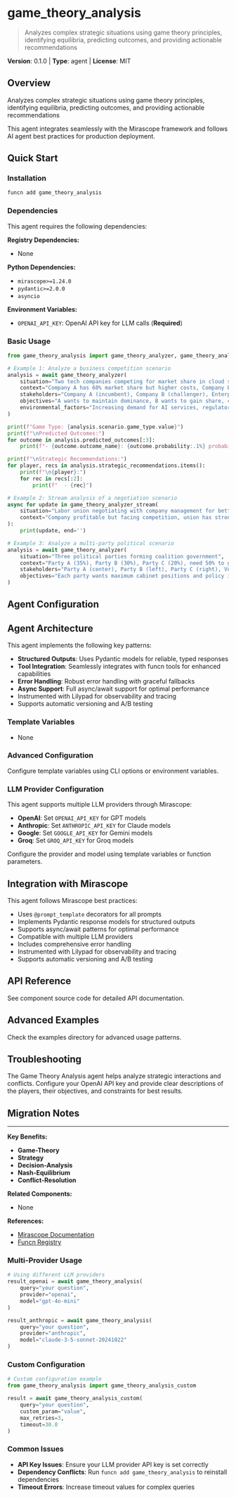 # game_theory_analysis
> Analyzes complex strategic situations using game theory principles, identifying equilibria, predicting outcomes, and providing actionable recommendations

**Version**: 0.1.0 | **Type**: agent | **License**: MIT

## Overview

Analyzes complex strategic situations using game theory principles, identifying equilibria, predicting outcomes, and providing actionable recommendations

This agent integrates seamlessly with the Mirascope framework and follows AI agent best practices for production deployment.

## Quick Start

### Installation

```bash
funcn add game_theory_analysis
```

### Dependencies

This agent requires the following dependencies:

**Registry Dependencies:**

- None

**Python Dependencies:**

- `mirascope>=1.24.0`
- `pydantic>=2.0.0`
- `asyncio`

**Environment Variables:**

- `OPENAI_API_KEY`: OpenAI API key for LLM calls (**Required**)

### Basic Usage

```python
from game_theory_analysis import game_theory_analyzer, game_theory_analyzer_stream

# Example 1: Analyze a business competition scenario
analysis = await game_theory_analyzer(
    situation="Two tech companies competing for market share in cloud services",
    context="Company A has 60% market share but higher costs, Company B has innovative technology but limited resources",
    stakeholders="Company A (incumbent), Company B (challenger), Enterprise customers, Developers",
    objectives="A wants to maintain dominance, B wants to gain share, customers want best value",
    environmental_factors="Increasing demand for AI services, regulatory scrutiny on monopolies"
)

print(f"Game Type: {analysis.scenario.game_type.value}")
print(f"\nPredicted Outcomes:")
for outcome in analysis.predicted_outcomes[:3]:
    print(f"- {outcome.outcome_name}: {outcome.probability:.1%} probability")

print(f"\nStrategic Recommendations:")
for player, recs in analysis.strategic_recommendations.items():
    print(f"\n{player}:")
    for rec in recs[:2]:
        print(f"  - {rec}")

# Example 2: Stream analysis of a negotiation scenario
async for update in game_theory_analyzer_stream(
    situation="Labor union negotiating with company management for better wages",
    context="Company profitable but facing competition, union has strong support"
):
    print(update, end='')

# Example 3: Analyze a multi-party political scenario
analysis = await game_theory_analyzer(
    situation="Three political parties forming coalition government",
    context="Party A (35%), Party B (30%), Party C (20%), need 50% to govern",
    stakeholders="Party A (center), Party B (left), Party C (right), Voters",
    objectives="Each party wants maximum cabinet positions and policy influence"
)
```

## Agent Configuration

## Agent Architecture

This agent implements the following key patterns:

- **Structured Outputs**: Uses Pydantic models for reliable, typed responses
- **Tool Integration**: Seamlessly integrates with funcn tools for enhanced capabilities
- **Error Handling**: Robust error handling with graceful fallbacks
- **Async Support**: Full async/await support for optimal performance
- Instrumented with Lilypad for observability and tracing
- Supports automatic versioning and A/B testing

### Template Variables

- None

### Advanced Configuration

Configure template variables using CLI options or environment variables.

### LLM Provider Configuration

This agent supports multiple LLM providers through Mirascope:

- **OpenAI**: Set `OPENAI_API_KEY` for GPT models
- **Anthropic**: Set `ANTHROPIC_API_KEY` for Claude models
- **Google**: Set `GOOGLE_API_KEY` for Gemini models
- **Groq**: Set `GROQ_API_KEY` for Groq models

Configure the provider and model using template variables or function parameters.

## Integration with Mirascope

This agent follows Mirascope best practices:

- Uses `@prompt_template` decorators for all prompts
- Implements Pydantic response models for structured outputs
- Supports async/await patterns for optimal performance
- Compatible with multiple LLM providers
- Includes comprehensive error handling
- Instrumented with Lilypad for observability and tracing
- Supports automatic versioning and A/B testing

## API Reference

See component source code for detailed API documentation.

## Advanced Examples

Check the examples directory for advanced usage patterns.

## Troubleshooting

The Game Theory Analysis agent helps analyze strategic interactions and conflicts. Configure your OpenAI API key and provide clear descriptions of the players, their objectives, and constraints for best results.

## Migration Notes

---

**Key Benefits:**

- **Game-Theory**
- **Strategy**
- **Decision-Analysis**
- **Nash-Equilibrium**
- **Conflict-Resolution**

**Related Components:**

- None

**References:**

- [Mirascope Documentation](https://mirascope.com)
- [Funcn Registry](https://github.com/funcn-ai/funcn)

### Multi-Provider Usage

```python
# Using different LLM providers
result_openai = await game_theory_analysis(
    query="your question",
    provider="openai",
    model="gpt-4o-mini"
)

result_anthropic = await game_theory_analysis(
    query="your question",
    provider="anthropic",
    model="claude-3-5-sonnet-20241022"
)
```

### Custom Configuration

```python
# Custom configuration example
from game_theory_analysis import game_theory_analysis_custom

result = await game_theory_analysis_custom(
    query="your question",
    custom_param="value",
    max_retries=3,
    timeout=30.0
)
```

### Common Issues

- **API Key Issues**: Ensure your LLM provider API key is set correctly
- **Dependency Conflicts**: Run `funcn add game_theory_analysis` to reinstall dependencies
- **Timeout Errors**: Increase timeout values for complex queries

